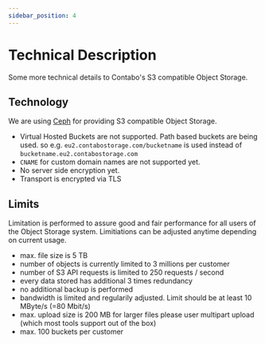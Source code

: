 ```yaml
---
sidebar_position: 4
---
```


# Technical Description

Some more technical details to Contabo's S3 compatible Object Storage.

## Technology

We are using [Ceph](https://ceph.com/) for providing S3 compatible Object Storage.

* Virtual Hosted Buckets are not supported. Path based buckets are being used.
  so e.g. `eu2.contabostorage.com/bucketname` is used instead of `bucketname.eu2.contabostorage.com`
* `CNAME` for custom domain names are not supported yet.
* No server side encryption yet.
* Transport is encrypted via TLS

## Limits

Limitation is performed to assure good and fair performance for all users of the Object Storage system. Limitiations can be adjusted anytime depending on current usage.

* max. file size is 5 TB
* number of objects is currently limited to 3 millions per customer
* number of S3 API requests is limited to 250 requests / second
* every data stored has additional 3 times redundancy
* no additional backup is performed
* bandwidth is limited and regularily adjusted. Limit should be at least 10 MByte/s (=80 Mbit/s)
* max. upload size is 200 MB for larger files please user multipart upload (which most tools support out of the box)
* max. 100 buckets per customer
